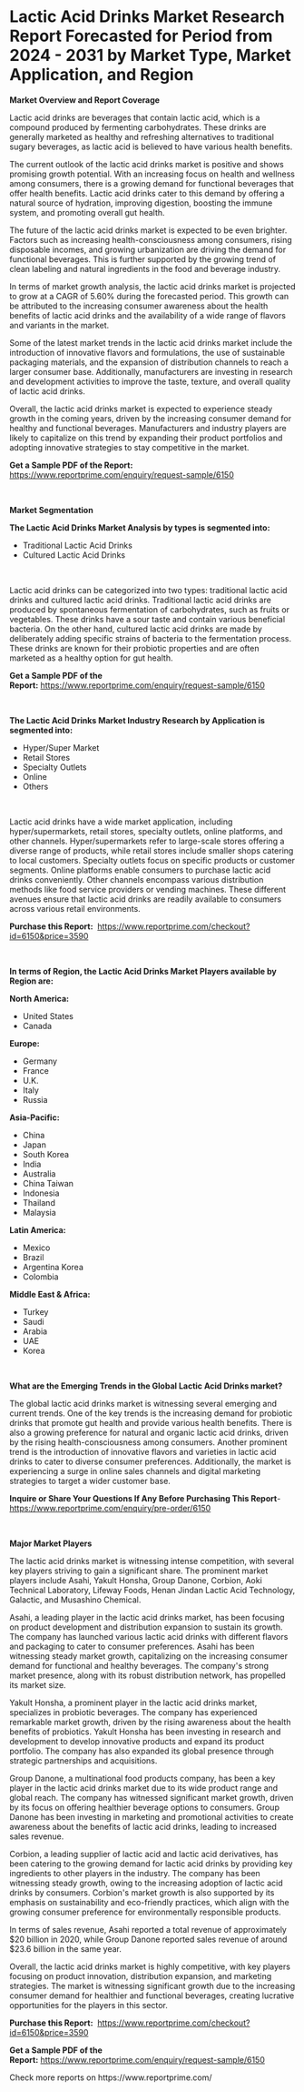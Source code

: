 <p><h1>Lactic Acid Drinks Market Research Report Forecasted for Period from 2024 -  2031 by Market Type, Market Application, and Region</h1></p><p><strong>Market Overview and Report Coverage</strong></p>
<p><p>Lactic acid drinks are beverages that contain lactic acid, which is a compound produced by fermenting carbohydrates. These drinks are generally marketed as healthy and refreshing alternatives to traditional sugary beverages, as lactic acid is believed to have various health benefits.</p><p>The current outlook of the lactic acid drinks market is positive and shows promising growth potential. With an increasing focus on health and wellness among consumers, there is a growing demand for functional beverages that offer health benefits. Lactic acid drinks cater to this demand by offering a natural source of hydration, improving digestion, boosting the immune system, and promoting overall gut health.</p><p>The future of the lactic acid drinks market is expected to be even brighter. Factors such as increasing health-consciousness among consumers, rising disposable incomes, and growing urbanization are driving the demand for functional beverages. This is further supported by the growing trend of clean labeling and natural ingredients in the food and beverage industry.</p><p>In terms of market growth analysis, the lactic acid drinks market is projected to grow at a CAGR of 5.60% during the forecasted period. This growth can be attributed to the increasing consumer awareness about the health benefits of lactic acid drinks and the availability of a wide range of flavors and variants in the market.</p><p>Some of the latest market trends in the lactic acid drinks market include the introduction of innovative flavors and formulations, the use of sustainable packaging materials, and the expansion of distribution channels to reach a larger consumer base. Additionally, manufacturers are investing in research and development activities to improve the taste, texture, and overall quality of lactic acid drinks.</p><p>Overall, the lactic acid drinks market is expected to experience steady growth in the coming years, driven by the increasing consumer demand for healthy and functional beverages. Manufacturers and industry players are likely to capitalize on this trend by expanding their product portfolios and adopting innovative strategies to stay competitive in the market.</p></p>
<p><strong>Get a Sample PDF of the Report:</strong> <a href="https://www.reportprime.com/enquiry/request-sample/6150">https://www.reportprime.com/enquiry/request-sample/6150</a></p>
<p>&nbsp;</p>
<p><strong>Market Segmentation</strong></p>
<p><strong>The Lactic Acid Drinks Market Analysis by types is segmented into:</strong></p>
<p><ul><li>Traditional Lactic Acid Drinks</li><li>Cultured Lactic Acid Drinks</li></ul></p>
<p>&nbsp;</p>
<p><p>Lactic acid drinks can be categorized into two types: traditional lactic acid drinks and cultured lactic acid drinks. Traditional lactic acid drinks are produced by spontaneous fermentation of carbohydrates, such as fruits or vegetables. These drinks have a sour taste and contain various beneficial bacteria. On the other hand, cultured lactic acid drinks are made by deliberately adding specific strains of bacteria to the fermentation process. These drinks are known for their probiotic properties and are often marketed as a healthy option for gut health.</p></p>
<p><strong>Get a Sample PDF of the Report:</strong>&nbsp;<a href="https://www.reportprime.com/enquiry/request-sample/6150">https://www.reportprime.com/enquiry/request-sample/6150</a></p>
<p>&nbsp;</p>
<p><strong>The Lactic Acid Drinks Market Industry Research by Application is segmented into:</strong></p>
<p><ul><li>Hyper/Super Market</li><li>Retail Stores</li><li>Specialty Outlets</li><li>Online</li><li>Others</li></ul></p>
<p>&nbsp;</p>
<p><p>Lactic acid drinks have a wide market application, including hyper/supermarkets, retail stores, specialty outlets, online platforms, and other channels. Hyper/supermarkets refer to large-scale stores offering a diverse range of products, while retail stores include smaller shops catering to local customers. Specialty outlets focus on specific products or customer segments. Online platforms enable consumers to purchase lactic acid drinks conveniently. Other channels encompass various distribution methods like food service providers or vending machines. These different avenues ensure that lactic acid drinks are readily available to consumers across various retail environments.</p></p>
<p><strong>Purchase this Report:</strong>&nbsp; <a href="https://www.reportprime.com/checkout?id=6150&price=3590">https://www.reportprime.com/checkout?id=6150&price=3590</a></p>
<p>&nbsp;</p>
<p><strong>In terms of Region, the Lactic Acid Drinks Market Players available by Region are:</strong></p>
<p>
    <p> <strong> North America: </strong>
        <ul>
            <li>United States</li>
            <li>Canada</li>
        </ul>
        </p> 
    <p> <strong> Europe: </strong>
        <ul>
            <li>Germany</li>
            <li>France</li>
            <li>U.K.</li>
            <li>Italy</li>
            <li>Russia</li>
        </ul>
        </p> 
    <p> <strong> Asia-Pacific: </strong>
        <ul>
            <li>China</li>
            <li>Japan</li>
            <li>South Korea</li>
            <li>India</li>
            <li>Australia</li>
            <li>China Taiwan</li>
            <li>Indonesia</li>
            <li>Thailand</li>
            <li>Malaysia</li>
        </ul>
        </p> 
    <p> <strong> Latin America: </strong>
        <ul>
            <li>Mexico</li>
            <li>Brazil</li>
            <li>Argentina Korea</li>
            <li>Colombia</li>
        </ul>
        </p> 
    <p> <strong> Middle East & Africa: </strong>
        <ul>
            <li>Turkey</li>
            <li>Saudi</li>
            <li>Arabia</li>
            <li>UAE</li>
            <li>Korea</li>
        </ul>
    </p>
    </p>
<p>&nbsp;</p>
<p><strong>What are the Emerging Trends in the Global Lactic Acid Drinks market?</strong></p>
<p><p>The global lactic acid drinks market is witnessing several emerging and current trends. One of the key trends is the increasing demand for probiotic drinks that promote gut health and provide various health benefits. There is also a growing preference for natural and organic lactic acid drinks, driven by the rising health-consciousness among consumers. Another prominent trend is the introduction of innovative flavors and varieties in lactic acid drinks to cater to diverse consumer preferences. Additionally, the market is experiencing a surge in online sales channels and digital marketing strategies to target a wider customer base.</p></p>
<p><strong>Inquire or Share Your Questions If Any Before Purchasing This Report</strong>- <a href="https://www.reportprime.com/enquiry/pre-order/6150">https://www.reportprime.com/enquiry/pre-order/6150</a></p>
<p>&nbsp;</p>
<p><strong>Major Market Players</strong></p>
<p><p>The lactic acid drinks market is witnessing intense competition, with several key players striving to gain a significant share. The prominent market players include Asahi, Yakult Honsha, Group Danone, Corbion, Aoki Technical Laboratory, Lifeway Foods, Henan Jindan Lactic Acid Technology, Galactic, and Musashino Chemical.</p><p>Asahi, a leading player in the lactic acid drinks market, has been focusing on product development and distribution expansion to sustain its growth. The company has launched various lactic acid drinks with different flavors and packaging to cater to consumer preferences. Asahi has been witnessing steady market growth, capitalizing on the increasing consumer demand for functional and healthy beverages. The company's strong market presence, along with its robust distribution network, has propelled its market size.</p><p>Yakult Honsha, a prominent player in the lactic acid drinks market, specializes in probiotic beverages. The company has experienced remarkable market growth, driven by the rising awareness about the health benefits of probiotics. Yakult Honsha has been investing in research and development to develop innovative products and expand its product portfolio. The company has also expanded its global presence through strategic partnerships and acquisitions.</p><p>Group Danone, a multinational food products company, has been a key player in the lactic acid drinks market due to its wide product range and global reach. The company has witnessed significant market growth, driven by its focus on offering healthier beverage options to consumers. Group Danone has been investing in marketing and promotional activities to create awareness about the benefits of lactic acid drinks, leading to increased sales revenue.</p><p>Corbion, a leading supplier of lactic acid and lactic acid derivatives, has been catering to the growing demand for lactic acid drinks by providing key ingredients to other players in the industry. The company has been witnessing steady growth, owing to the increasing adoption of lactic acid drinks by consumers. Corbion's market growth is also supported by its emphasis on sustainability and eco-friendly practices, which align with the growing consumer preference for environmentally responsible products.</p><p>In terms of sales revenue, Asahi reported a total revenue of approximately $20 billion in 2020, while Group Danone reported sales revenue of around $23.6 billion in the same year.</p><p>Overall, the lactic acid drinks market is highly competitive, with key players focusing on product innovation, distribution expansion, and marketing strategies. The market is witnessing significant growth due to the increasing consumer demand for healthier and functional beverages, creating lucrative opportunities for the players in this sector.</p></p>
<p><strong>Purchase this Report:</strong>&nbsp;&nbsp;<a href="https://www.reportprime.com/checkout?id=6150&price=3590">https://www.reportprime.com/checkout?id=6150&price=3590</a></p>
<p></p>
<p><strong>Get a Sample PDF of the Report:</strong>&nbsp;<a href="https://www.reportprime.com/enquiry/request-sample/6150">https://www.reportprime.com/enquiry/request-sample/6150</a></p>
<p>Check more reports on https://www.reportprime.com/</p>